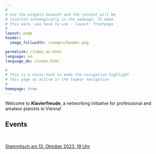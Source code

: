 ```yaml
---
#
# Use the widgets beneath and the content will be
# inserted automagically in the webpage. To make
# this work, you have to use › layout: frontpage
#
layout: page
header:
  image_fullwidth: /images/header.png

permalink: /index_en.html
language: en
language_de: /index.html

#
# This is a nasty hack to make the navigation highlight
# this page as active in the topbar navigation
#
homepage: true
---
```



Welcome to <b>Klavierfreude</b>, a networking initiative for professional and amateur pianists in Vienna!

## Events <a name="Veranstaltungen"/>

&nbsp;<br>

[Stammtisch am 13. Oktober 2023, 19 Uhr](/veranstaltungen/stammtische/stammtisch-2023-10-13/)




